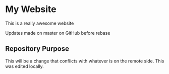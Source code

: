 # My Website

This is a really awesome website

Updates made on master on GitHub before rebase


## Repository Purpose

This will be a change that conflicts
with whatever is on the remote side.
This was edited locally.
